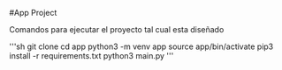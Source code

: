 #App Project

Comandos para ejecutar el proyecto tal cual esta diseñado

'''sh
    git clone
    cd app
    python3 -m venv app
    source app/bin/activate
    pip3 install -r requirements.txt
    python3 main.py
'''